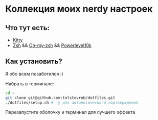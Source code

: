 # Коллекция моих nerdy настроек

## Что тут есть:

- [Kitty](https://github.com/kovidgoyal/kitty)
- [Zsh](https://www.zsh.org/) && [Oh-my-zsh](https://github.com/ohmyzsh/ohmyzsh) && [Powerlevel10k](https://github.com/romkatv/powerlevel10k)

## Как установить?

Я обо всем позаботился :)

Набрать в терминале:

```bash
cd ~
git clone git@github.com:tolstovrob/dotfiles.git
./dotfiles/setup.sh # -y для автоматического подтверждения
```

Перезапустите оболочку и терминал для лучшего эффекта
